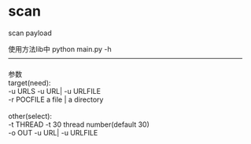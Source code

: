 # scan
scan payload

使用方法lib中 python main.py -h<br/>
——————————————————————————————————

参数<br/>
target(need):<br/>
  -u URLS      -u URL| -u  URLFILE<br/>
  -r POCFILE  a file | a directory<br/>
  <br/>
  other(select):<br/>
  -t THREAD   -t 30 thread number(default 30)<br/>
  -o OUT      -u URL| -u  URLFILE<br/>
